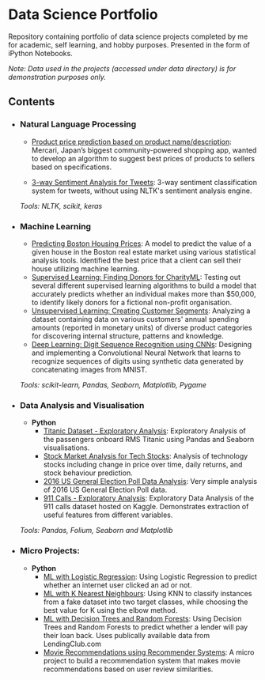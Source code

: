 # Data Science Portfolio
Repository containing portfolio of data science projects completed by me for academic, self learning, and hobby purposes. Presented in the form of iPython Notebooks.


_Note: Data used in the projects (accessed under data directory) is for demonstration purposes only._

## Contents

- ### Natural Language Processing

	- [Product price prediction based on product name/description](https://github.com/suchichintha/RNN_Model-MercariPriceSuggestion/blob/master/main.ipynb): Mercari, Japan’s biggest community-powered shopping app, wanted to develop an algorithm to suggest best prices of products to sellers based on specifications.

	- [3-way Sentiment Analysis for Tweets](https://github.com/suchichintha/Data-Science-Portfolio/blob/master/3-Way%20Sentiment%20Analysis%20for%20Tweets.ipynb): 3-way sentiment classification system for tweets, without using NLTK's sentiment analysis engine.

	_Tools: NLTK, scikit, keras_

- ### Machine Learning

	- [Predicting Boston Housing Prices](https://github.com/suchichintha/Data-Science-Portfolio/blob/master/boston_housing/boston_housing.ipynb): A model to predict the value of a given house in the Boston real estate market using various statistical analysis tools. Identified the best price that a client can sell their house utilizing machine learning.
	- [Supervised Learning: Finding Donors for CharityML](https://github.com/suchichintha/Data-Science-Portfolio/blob/master/finding_donors/finding_donors.ipynb): Testing out several different supervised learning algorithms to build a model that accurately predicts whether an individual makes more than $50,000, to identify likely donors for a fictional non-profit organisation.
	- [Unsupervised Learning: Creating Customer Segments](https://github.com/suchichintha/Data-Science-Portfolio/blob/master/customer_segments/customer_segments.ipynb): Analyzing a dataset containing data on various customers' annual spending amounts (reported in monetary units) of diverse product categories for discovering internal structure, patterns and knowledge.
	- [Deep Learning: Digit Sequence Recognition using CNNs](https://github.com/suchichintha/Data-Science-Portfolio/blob/master/digit_recognition-mnist-sequence.ipynb):  Designing and implementing a Convolutional Neural Network that learns to recognize sequences of digits using synthetic data generated by concatenating images from MNIST.

	_Tools: scikit-learn, Pandas, Seaborn, Matplotlib, Pygame_ 

- ### Data Analysis and Visualisation
	- __Python__
		- [Titanic Dataset - Exploratory Analysis](https://github.com/suchichintha/Data-Science-Portfolio/blob/master/Titanic%20Dataset%20-%20Exploratory%20Analysis.ipynb): Exploratory Analysis of the passengers onboard RMS Titanic using Pandas and Seaborn visualisations.
		- [Stock Market Analysis for Tech Stocks](https://github.com/suchichintha/Data-Science-Portfolio/blob/master/Stock%20Market%20Analysis%20for%20Tech%20Stocks.ipynb): Analysis of technology stocks including change in price over time, daily returns, and stock behaviour prediction.
		- [2016 US General Election Poll Data Analysis](https://github.com/suchichintha/Data-Science-Portfolio/blob/master/2016%20General%20Election%20Poll%20Analysis.ipynb): Very simple analysis of 2016 US General Election Poll data.
		- [911 Calls - Exploratory Analysis](https://github.com/suchichintha/Data-Science-Portfolio/blob/master/911%20Calls%20-%20Exploratory%20Analysis.ipynb): Exploratory Data Analysis of the 911 calls dataset hosted on Kaggle. Demonstrates extraction of useful features from different variables.
		
	_Tools: Pandas, Folium, Seaborn and Matplotlib_


	

- ### Micro Projects: 

	- __Python__
		- [ML with Logistic Regression](https://github.com/suchichintha/Data-Science-Portfolio/blob/master/ML%20Micro%20Projects/Machine%20Learning%20with%20Logistic%20Regression.ipynb): Using Logistic Regression to predict whether an internet user clicked an ad or not.
		- [ML with K Nearest Neighbours](https://github.com/suchichintha/Data-Science-Portfolio/blob/master/ML%20Micro%20Projects/ML%20with%20K%20Nearest%20Neighbors.ipynb): Using KNN to classify instances from a fake dataset into two target classes, while choosing the best value for K using the elbow method.
		- [ML with Decision Trees and Random Forests](https://github.com/suchichintha/Data-Science-Portfolio/blob/master/ML%20Micro%20Projects/Machine%20Learning%20with%20Decision%20Trees%20and%20Random%20Forests.ipynb): Using Decision Trees and Random Forests to predict whether a lender will pay their loan back. Uses publically available data from LendingClub.com
		- [Movie Recommendations using Recommender Systems](https://github.com/suchichintha/Data-Science-Portfolio/blob/master/ML%20Micro%20Projects/Recommender%20Systems%20with%20Python.ipynb): A micro project to build a recommendation system that makes movie recommendations based on user review similarities. 

